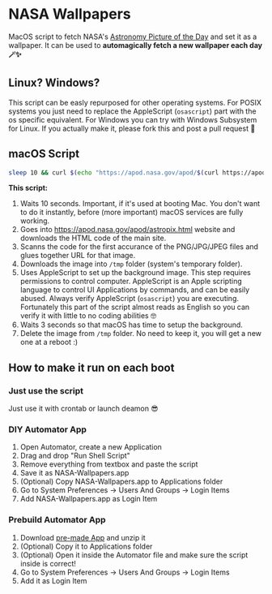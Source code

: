 # NASA Wallpapers
MacOS script to fetch NASA's [Astronomy Picture of the Day](https://apod.nasa.gov/apod/astropix.html) and set it as a wallpaper. It can be used to **automagically fetch a new wallpaper each day 🪄✨**

## Linux? Windows?
This script can be easly repurposed for other operating systems. For POSIX systems you just need to replace the AppleScript (`osascript`) part with the os specific equivalent. For Windows you can try with Windows Subsystem for Linux. If you actually make it, please fork this and post a pull request 🥺

## macOS Script

```zsh
sleep 10 && curl $(echo "https://apod.nasa.gov/apod/$(curl https://apod.nasa.gov/apod/astropix.html | grep -m 1 "png\|jpg\|jpeg" | awk -F '"' '{print $2}')") > /tmp/new-wallpaper && osascript -e 'tell application "Finder" to set desktop picture to POSIX file "/tmp/new-wallpaper"' && sleep 3 && rm -rf /tmp/new-wallpaper
```
**This script:**

1. Waits 10 seconds. Important, if it's used at booting Mac. You don't want to do it instantly, before (more important) macOS services are fully working.
2. Goes into https://apod.nasa.gov/apod/astropix.html website and downloads the HTML code of the main site.
3. Scanns the code for the first accurance of the PNG/JPG/JPEG files and glues together URL for that image.
4. Downloads the image into `/tmp` folder (system's temporary folder).
5. Uses AppleScript to set up the background image. This step requires permissions to control computer. AppleScript is an Apple scripting language to control UI Applications by commands, and can be easily abused. Always verify AppleScript (`osascript`) you are executing. Fortunately this part of the script almost reads as English so you can verify it with little to no coding abilities 🤓
6. Waits 3 seconds so that macOS has time to setup the background.
7. Delete the image from `/tmp` folder. No need to keep it, you will get a new one at a reboot :)

## How to make it run on each boot

### Just use the script
Just use it with crontab or launch deamon 😎

### DIY Automator App

1. Open Automator, create a new Application
2. Drag and drop "Run Shell Script"
3. Remove everything from textbox and paste the script
4. Save it as NASA-Wallpapers.app
5. (Optional) Copy NASA-Wallpapers.app to Applications folder
6. Go to System Preferences -> Users And Groups -> Login Items
7. Add NASA-Wallpapers.app as Login Item

### Prebuild Automator App

1. Download [pre-made App](https://github.com/vol24pl/NASA-Wallpaper/blob/main/NASA-wallpapers.zip) and unzip it
2. (Optional) Copy it to Applications folder
3. (Optional) Open it inside the Automator file and make sure the script inside is correct!
4. Go to System Preferences -> Users And Groups -> Login Items
5. Add it as Login Item
